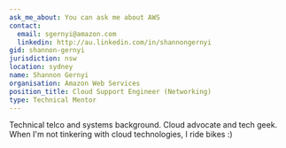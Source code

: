 ```yaml
---
ask_me_about: You can ask me about AWS
contact:
  email: sgernyi@amazon.com
  linkedin: http://au.linkedin.com/in/shannongernyi
gid: shannon-gernyi
jurisdiction: nsw
location: sydney
name: Shannon Gernyi
organisation: Amazon Web Services
position_title: Cloud Support Engineer (Networking)
type: Technical Mentor
---
```


Technical telco and systems background.
Cloud advocate and tech geek. When I'm not tinkering with cloud technologies, I ride bikes :)
